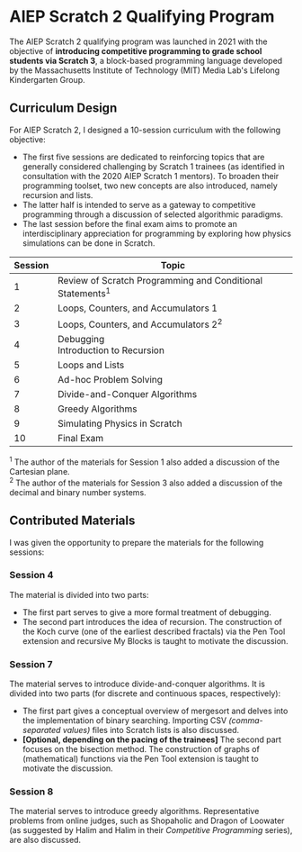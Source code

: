# AIEP Scratch 2 Qualifying Program
The AIEP Scratch 2 qualifying program was launched in 2021 with the objective of **introducing competitive programming to grade school students via Scratch 3**, a block-based programming language developed by the Massachusetts Institute of Technology (MIT) Media Lab's Lifelong Kindergarten Group.

## Curriculum Design
For AIEP Scratch 2, I designed a 10-session curriculum with the following objective:
- The first five sessions are dedicated to reinforcing topics that are generally considered challenging by Scratch 1 trainees (as identified in consultation with the 2020 AIEP Scratch 1 mentors). To broaden their programming toolset, two new concepts are also introduced, namely recursion and lists. 
- The latter half is intended to serve as a gateway to competitive programming through a discussion of selected algorithmic paradigms. 
- The last session before the final exam aims to promote an interdisciplinary appreciation for programming by exploring how physics simulations can be done in Scratch.

Session | Topic
-- | --
1 | Review of Scratch Programming and Conditional Statements<sup>1</sup>
2 | Loops, Counters, and Accumulators 1
3 | Loops, Counters, and Accumulators 2<sup>2</sup>
4 | Debugging<br>Introduction to Recursion
5 | Loops and Lists
6 | Ad-hoc Problem Solving
7 | Divide-and-Conquer Algorithms
8 | Greedy Algorithms
9 | Simulating Physics in Scratch
10 | Final Exam

<sup>1</sup> The author of the materials for Session 1 also added a discussion of the Cartesian plane. <br>
<sup>2</sup> The author of the materials for Session 3 also added a discussion of the decimal and binary number systems.

## Contributed Materials
I was given the opportunity to prepare the materials for the following sessions:

### Session 4
The material is divided into two parts:
- The first part serves to give a more formal treatment of debugging.
- The second part introduces the idea of recursion. The construction of the Koch curve (one of the earliest described fractals) via the Pen Tool extension and recursive My Blocks is taught to motivate the discussion.

### Session 7
The material serves to introduce divide-and-conquer algorithms. It is divided into two parts (for discrete and continuous spaces, respectively):
- The first part gives a conceptual overview of mergesort and delves into the implementation of binary searching. Importing CSV <i>(comma-separated values)</i> files into Scratch lists is also discussed.
- <b>[Optional, depending on the pacing of the trainees]</b> The second part focuses on the bisection method. The construction of graphs of (mathematical) functions via the Pen Tool extension is taught to motivate the discussion.

### Session 8
The material serves to introduce greedy algorithms. Representative problems from online judges, such as Shopaholic and Dragon of Loowater (as suggested by Halim and Halim in their <i>Competitive Programming</i> series), are also discussed.
